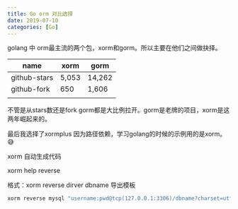 ```yaml
---
title: Go orm 对比选择
date: 2019-07-10
categories: [Go]
---
```


golang 中 orm最主流的两个包，xorm和gorm。所以主要在他们之间做抉择。

| name         | xorm  | gorm   |
| ------------ | ----- | ------ |
| github-stars | 5,053 | 14,262 |
| github-fork  | 650   | 1,606  |
|              |       |        |

不管是从stars数还是fork gorm都是大比例拉开。gorm是老牌的项目，xorm是这两年崛起来的。

最后我选择了xormplus 因为路径依赖，学习golang的时候的示例用的是xorm。:sweat_smile:

xorm 自动生成代码

xorm help reverse

格式：xorm reverse dirver dbname 导出模板

```sh
xorm reverse mysql "username:pwd@tcp(127.0.0.1:3306)/dbname?charset=utf8" $GOPATH/src/github.com/go-xorm/cmd/xorm/templates/goxorm
```

